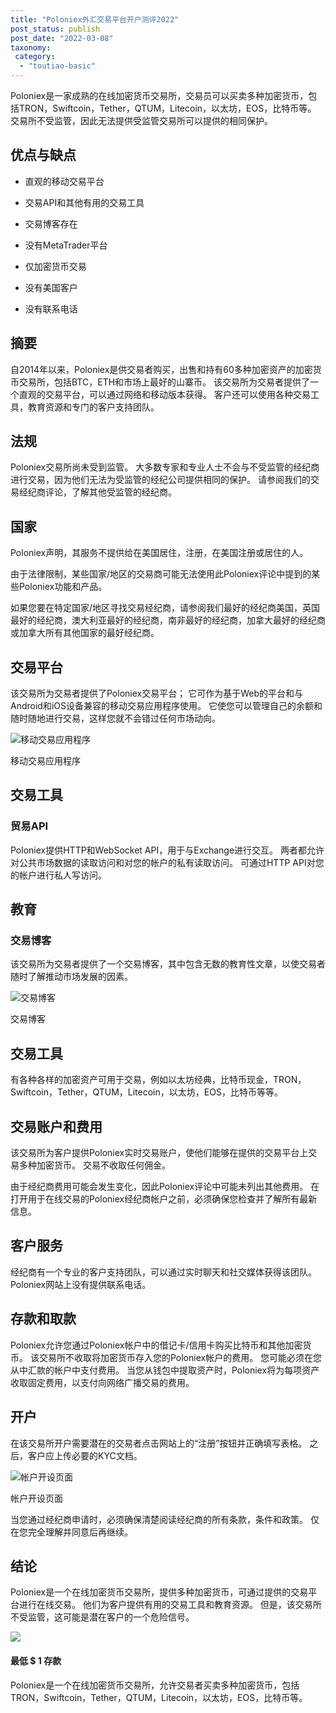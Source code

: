 ```yaml
---
title: "Poloniex外汇交易平台开户测评2022"
post_status: publish
post_date: "2022-03-08"
taxonomy:
 category: 
  - "toutiao-basic"
---
```


Poloniex是一家成熟的在线加密货币交易所，交易员可以买卖多种加密货币，包括TRON，Swiftcoin，Tether，QTUM，Litecoin，以太坊，EOS，比特币等。 交易所不受监管，因此无法提供受监管交易所可以提供的相同保护。

## 优点与缺点

- 直观的移动交易平台
    
- 交易API和其他有用的交易工具
    
- 交易博客存在
    
- 没有MetaTrader平台
    
- 仅加密货币交易
    
- 没有美国客户
    
- 没有联系电话
    

## 摘要

自2014年以来，Poloniex是供交易者购买，出售和持有60多种加密资产的加密货币交易所，包括BTC，ETH和市场上最好的山寨币。 该交易所为交易者提供了一个直观的交易平台，可以通过网络和移动版本获得。 客户还可以使用各种交易工具，教育资源和专门的客户支持团队。

## 法规

Poloniex交易所尚未受到监管。 大多数专家和专业人士不会与不受监管的经纪商进行交易，因为他们无法为受监管的经纪公司提供相同的保护。 请参阅我们的交易经纪商评论，了解其他受监管的经纪商。

## 国家

Poloniex声明，其服务不提供给在美国居住，注册，在美国注册或居住的人。

由于法律限制，某些国家/地区的交易商可能无法使用此Poloniex评论中提到的某些Poloniex功能和产品。

如果您要在特定国家/地区寻找交易经纪商，请参阅我们最好的经纪商美国，英国最好的经纪商，澳大利亚最好的经纪商，南非最好的经纪商，加拿大最好的经纪商或加拿大所有其他国家的最好经纪商。

## 交易平台

该交易所为交易者提供了Poloniex交易平台； 它可作为基于Web的平台和与Android和iOS设备兼容的移动交易应用程序使用。 它使您可以管理自己的余额和随时随地进行交易，这样您就不会错过任何市场动向。

![移动交易应用程序](https://cdn.fendou.la/funstoutiao/2020/11/Poloniex-Review-Mobile-App-1024x1011.jpg "移动交易应用程序")

移动交易应用程序

## 交易工具

### 贸易API

Poloniex提供HTTP和WebSocket API，用于与Exchange进行交互。 两者都允许对公共市场数据的读取访问和对您的帐户的私有读取访问。 可通过HTTP API对您的帐户进行私人写访问。

## 教育

### 交易博客

该交易所为交易者提供了一个交易博客，其中包含无数的教育性文章，以使交易者随时了解推动市场发展的因素。

![交易博客](https://cdn.fendou.la/funstoutiao/2020/11/Poloniex-Review-Trading-Blog.jpg "交易博客")

交易博客

## 交易工具

有各种各样的加密资产可用于交易，例如以太坊经典，比特币现金，TRON，Swiftcoin，Tether，QTUM，Litecoin，以太坊，EOS，比特币等等。

## 交易账户和费用

该交易所为客户提供Poloniex实时交易账户，使他们能够在提供的交易平台上交易多种加密货币。 交易不收取任何佣金。

由于经纪商费用可能会发生变化，因此Poloniex评论中可能未列出其他费用。 在打开用于在线交易的Poloniex经纪商帐户之前，必须确保您检查并了解所有最新信息。

## 客户服务

经纪商有一个专业的客户支持团队，可以通过实时聊天和社交媒体获得该团队。 Poloniex网站上没有提供联系电话。

## 存款和取款

Poloniex允许您通过Poloniex帐户中的借记卡/信用卡购买比特币和其他加密货币。 该交易所不收取将加密货币存入您的Poloniex帐户的费用。 您可能必须在您从中汇款的帐户中支付费用。 当您从钱包中提取资产时，Poloniex将为每项资产收取固定费用，以支付向网络广播交易的费用。

## 开户

在该交易所开户需要潜在的交易者点击网站上的“注册”按钮并正确填写表格。 之后，客户应上传必要的KYC文档。

![帐户开设页面](https://cdn.fendou.la/funstoutiao/2020/11/Poloniex-Review-Account-Opening-Page.jpg "帐户开设页面")

帐户开设页面

当您通过经纪商申请时，必须确保清楚阅读经纪商的所有条款，条件和政策。 仅在您完全理解并同意后再继续。

## 结论

Poloniex是一个在线加密货币交易所，提供多种加密货币，可通过提供的交易平台进行在线交易。 他们为客户提供有用的交易工具和教育资源。 但是，该交易所不受监管，这可能是潜在客户的一个危险信号。

![](https://cdn.fendou.la/funstoutiao/2020/11/Poloniex-Logo.png)

#### 最低 $ 1 存款

Poloniex是一个在线加密货币交易所，允许交易者买卖多种加密货币，包括TRON，Swiftcoin，Tether，QTUM，Litecoin，以太坊，EOS，比特币等。
